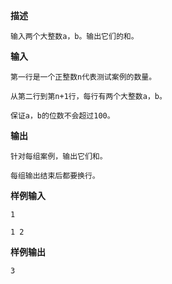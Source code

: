 **描述**

    输入两个大整数a，b。输出它们的和。

**输入**

    第一行是一个正整数n代表测试案例的数量。

    从第二行到第n+1行，每行有两个大整数a，b。

    保证a，b的位数不会超过100。

**输出**

    针对每组案例，输出它们和。

    每组输出结束后都要换行。

**样例输入** 

    1

    1 2

**样例输出**

    3   